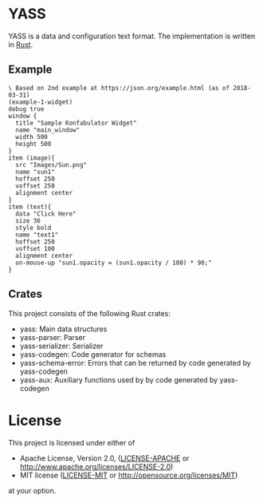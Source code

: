 # YASS

YASS is a data and configuration text format. The implementation is written in [Rust][rust].

[rust]: https://www.rust-lang.org/

Example
-------

```text
\ Based on 2nd example at https://json.org/example.html (as of 2018-03-31)
(example-1-widget)
debug true
window {
  title "Sample Konfabulator Widget"
  name "main_window"
  width 500
  height 500
}
item (image){
  src "Images/Sun.png"
  name "sun1"
  hoffset 250
  voffset 250
  alignment center
}
item (text){
  data "Click Here"
  size 36
  style bold
  name "text1"
  hoffset 250
  voffset 100
  alignment center
  on-mouse-up "sun1.opacity = (sun1.opacity / 100) * 90;"
}
```

Crates
------

This project consists of the following Rust crates:
 * yass: Main data structures
 * yass-parser: Parser
 * yass-serializer: Serializer
 * yass-codegen: Code generator for schemas
 * yass-schema-error: Errors that can be returned by code generated by yass-codegen
 * yass-aux: Auxiliary functions used by by code generated by yass-codegen

# License

This project is licensed under either of

 * Apache License, Version 2.0, ([LICENSE-APACHE](LICENSE-APACHE) or
   http://www.apache.org/licenses/LICENSE-2.0)
 * MIT license ([LICENSE-MIT](LICENSE-MIT) or
   http://opensource.org/licenses/MIT)

at your option.
